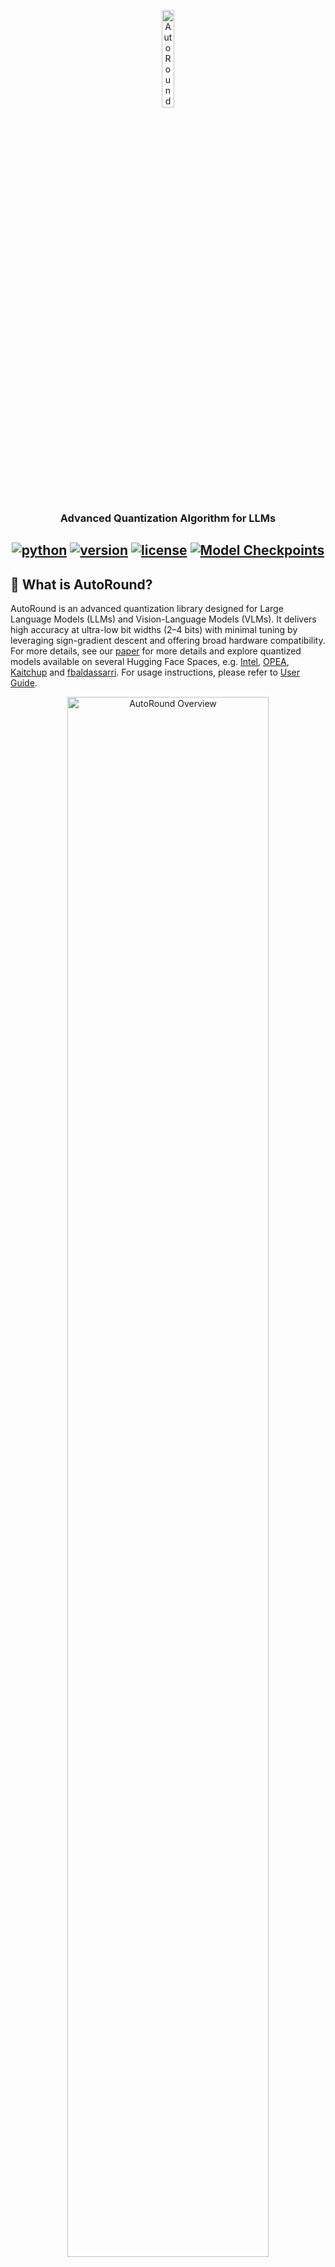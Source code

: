 <div align="center">



<p align="center">
  <img src="docs/imgs/AutoRound.png" alt="AutoRound Overview" width="20%">
</p>


<h3> Advanced Quantization Algorithm for LLMs</h3>

[![python](https://img.shields.io/badge/python-3.10%2B-blue)](https://github.com/intel/auto-round)
[![version](https://img.shields.io/badge/release-0.8.0-green)](https://github.com/intel/auto-round)
[![license](https://img.shields.io/badge/license-Apache%202-9C27B0)](https://github.com/intel/auto-round/blob/main/LICENSE)
<a href="https://huggingface.co/Intel">
<img alt="Model Checkpoints" src="https://img.shields.io/badge/%F0%9F%A4%97%20HF-Models-F57C00">
</a>
---
<div align="left">

## 🚀 What is AutoRound?

AutoRound is an advanced quantization library designed for Large Language Models (LLMs) and Vision-Language Models (VLMs). 
It delivers high accuracy at ultra-low bit widths (2–4 bits) with minimal tuning by leveraging sign-gradient descent and offering broad hardware compatibility. 
For more details, see our [paper](https://arxiv.org/pdf/2309.05516) for more details and explore quantized models available on several Hugging Face Spaces, e.g. [Intel](https://huggingface.co/Intel), [OPEA](https://huggingface.co/OPEA),  [Kaitchup](https://huggingface.co/kaitchup)
and [fbaldassarri](https://huggingface.co/fbaldassarri). For usage instructions, please refer to  [User Guide](./docs/step_by_step.md).

<p align="center">
  <img src="docs/imgs/autoround_overview.png" alt="AutoRound Overview" width="80%">
</p>


## 🆕 What's New
[2025/10] AutoRound has been integrated into **SGLang**. You can now run models in the AutoRound format directly using the latest SGLang later than v0.5.4.

[2025/10] We enhanced the RTN mode (--iters 0) to significantly reduce quantization cost compared to the default tuning mode. Check out [this doc](./docs/opt_rtn.md) for some accuracy results. If you don’t have sufficient resources, you can use this mode for 4-bit quantization.

[2025/10] We proposed a fast algorithm to generate **mixed bits/datatypes** schemes in minutes. Please
refer to the documentation for accuracy [results](./docs/auto_scheme_acc.md) and [this guide](https://github.com/intel/auto-round/blob/main/docs/step_by_step.md#autoscheme) for usage instructions.

[2025/09] AutoRound now includes experimental support for the **mxfp4 and nvfp4 dtypes**. For accuracy results, see the [documentation](./docs/mxnv_acc.md)
. We currently recommend exporting to the LLM-Compressor format.

[2025/08] AutoRound now provides experimental support for **an improved INT2 algorithm** via `--enable_alg_ext`. See this [documentation](./docs/alg_202508.md)
 for some accuracy results. 

[2025/07] AutoRound now offers experimental support for **GGUF** format, and recommends using optimized RTN mode (--iters 0) for
  all bits other than 3 bits. Example
  models: [Intel/Qwen3-235B-A22B-q2ks-mixed-AutoRound](https://huggingface.co/Intel/Qwen3-235B-A22B-q2ks-mixed-AutoRound)
  and [Intel/DeepSeek-R1-0528-q2ks-mixed-AutoRound](https://huggingface.co/Intel/DeepSeek-R1-0528-q2ks-mixed-AutoRound). **A more advanced algorithm** tailored for specific configurations may be available in
  v0.8.1.

[2025/05] AutoRound has been integrated into **vLLM**. You can now run models in the AutoRound format directly with
  vLLM versions later than v0.85.post1.

[2025/04] AutoRound has been integrated into **Transformers**. You can run models in the AutoRound format directly
  with Transformers versions later than 4.51.3.

[2025/03] The INT2-mixed **DeepSeek-R1** model (~200GB) retains 97.9% accuracy. Check
  out [OPEA/DeepSeek-R1-int2-mixed-sym-inc](https://huggingface.co/OPEA/DeepSeek-R1-int2-mixed-sym-inc).


## ✨ Key Features


✅ **Superior Accuracy**
Delivers strong performance even at 2–3 bits [example models](https://huggingface.co/collections/OPEA/2-3-bits-67a5f0bc6b49d73c01b4753b), with leading results at 4 bits [benchmark](https://huggingface.co/spaces/Intel/low_bit_open_llm_leaderboard).

✅ **Ecosystem Integration**
Seamlessly works with **Transformers, vLLM,** and more.

✅ **Multiple Formats Export**
Support **AutoRound, AutoAWQ, AutoGPTQ, and GGUF** for maximum compatibility. Details are shown in [export formats](https://github.com/intel/auto-round/blob/main/docs/step_by_step.md#supported-export-formats)

✅ **Affordable Quantization Cost**
Quantize 7B models in about 10 minutes on a single GPU. Details are shown in [quantization costs](https://github.com/intel/auto-round/blob/main/docs/step_by_step.md#quantization-costs)

✅ **Fast Mixed Bits/Dtypes Scheme Generation**
Automatically configure in minutes, with about 2X-4X the model’s BF16 VRAM size as overhead. Accuracy [results](./docs/auto_scheme_acc.md) and [user guide](https://github.com/intel/auto-round/blob/main/docs/step_by_step.md#autoscheme).

✅ **10+ VLMs Support**
Out-of-the-box quantization for 10+ vision-language models [example models](https://huggingface.co/collections/OPEA/vlms-autoround-675bc712fdd6a55ebaf11bfa), [support matrix](https://github.com/intel/auto-round/tree/main/auto_round/mllm#support-matrix)

✅ **Layerwise Mixed Bits Quantization**
Assign different bits per layer for fine-grained accuracy/performance trade-offs. Details are shown in [mixed bits quantization](https://github.com/intel/auto-round/blob/main/docs/step_by_step.md#mixed-bits-usage)

✅ **Optimized Round-to-Nearest Mode**
Use `--iters 0` for fast, calibration-free quantization with some accuracy drop for 4 bits. Details are shown in [opt_rtn mode](https://github.com/intel/auto-round/blob/main/docs/step_by_step.md#opt-rtn-mode)

✅ **Multiple Recipes**
Choose from `auto-round-best`, `auto-round`, and `auto-round-light` to suit your needs. Details are shown in [quantization recipes](https://github.com/intel/auto-round/blob/main/docs/step_by_step.md#recipe-recommendation)

✅ Advanced Utilities
Includes [multiple gpus quantization](https://github.com/intel/auto-round/blob/main/docs/step_by_step.md#devicemulti-gpu-setting-in-quantization), [multiple calibration datasets](https://github.com/intel/auto-round/blob/main/docs/step_by_step.md#default-dataset) and support for [10+ runtime backends](https://github.com/intel/auto-round/blob/main/docs/step_by_step.md#specify-inference-backend).

✅ Beyond weight only quantization. We are actively expanding support for additional datatypes such as **MXFP**, NVFP, W8A8, and more.


## Installation

### Install from pypi

```bash
# CPU/Intel GPU/CUDA
pip install auto-round

# HPU
pip install auto-round-lib
```

<details>
  <summary>Build from Source</summary>

  ```bash
  # CPU/Intel GPU/CUDA
  pip install .

  # HPU
  python setup.py install lib
  ```

</details>

## Model Quantization (CPU/Intel GPU/Gaudi/CUDA)

### CLI Usage
The full list of supported arguments is provided by calling `auto-round -h` on the terminal.

```bash
auto-round \
    --model Qwen/Qwen3-0.6B \
    --scheme "W4A16" \
    --format "auto_round" \
    --output_dir ./tmp_autoround
```

We offer another two recipes, `auto-round-best` and `auto-round-light`, designed for optimal accuracy and improved speed, respectively. Details are as follows.
<details>
  <summary>Other Recipes</summary>

  ```bash
# Best accuracy, 3X slower, low_gpu_mem_usage could save ~20G but ~30% slower
auto-round-best \
    --model Qwen/Qwen3-0.6B \
    --scheme "W4A16" \
    --low_gpu_mem_usage 
  ```

  ```bash
# 2-3X speedup, slight accuracy drop at W4 and larger accuracy drop at W2
auto-round-light \
    --model Qwen/Qwen3-0.6B \
    --scheme "W4A16" 

  ```

  <!-- ```bash
auto-round-fast \
# Fast and low memory, 2-3X speedup, slight accuracy drop at W4G128
    --model Qwen/Qwen3-0.6B \
    --bits 4 \
    --group_size 128 \
  ``` -->

</details>

In conclusion, we recommend using **auto-round for W4A16 and auto-round-best with `enable_alg_ext` for W2A16**. However, you may adjust the
configuration to suit your specific requirements and available resources.

### API Usage

```python
from auto_round import AutoRound

# Load a model (supports FP8/BF16/FP16/FP32)
model_name_or_path = "Qwen/Qwen3-0.6B"

# Available schemes: "W2A16", "W3A16", "W4A16", "W8A16", "NVFP4", "MXFP4" (no real kernels), "GGUF:Q4_K_M", etc.
ar = AutoRound(model_name_or_path, scheme="W4A16")

# Highest accuracy (4–5× slower).
# `low_gpu_mem_usage=True` saves ~20GB VRAM but runs ~30% slower.
# ar = AutoRound(model_name_or_path, nsamples=512, iters=1000, low_gpu_mem_usage=True)

# Faster quantization (2–3× speedup) with slight accuracy drop at W4G128.
# ar = AutoRound(model_name_or_path, nsamples=128, iters=50, lr=5e-3)

# Supported formats: "auto_round" (default), "auto_gptq", "auto_awq", "llm_compressor", "gguf:q4_k_m", etc.
ar.quantize_and_save(output_dir="./tmp_autoround", format="auto_round")
```

### AutoScheme Usage 

~~~python
from auto_round import AutoRound, AutoScheme

model_name = "Qwen/Qwen3-8B"
avg_bits = 3.0
scheme = AutoScheme(avg_bits=avg_bits, options=("GGUF:Q2_K_S", "GGUF:Q4_K_S"), ignore_scale_zp_bits=True)
layer_config = {"lm_head": "GGUF:Q6_K"}

# Change iters to 200 for non-GGUF schemes
ar = AutoRound(model=model_name, scheme=scheme, layer_config=layer_config, iters=0)
ar.quantize_and_save()
~~~

<details>
<summary>Important Hyperparameters</summary>

##### Quantization Scheme & Configuration
- **`scheme` (str|dict|AutoScheme)**: The predefined quantization keys, e.g. `W4A16`, `MXFP4`, `NVFP4`, `GGUF:Q4_K_M`.
- **`bits` (int)**: Number of bits for quantization (default is `None`). If not None, it will override the scheme setting.
- **`group_size` (int)**: Size of the quantization group (default is `None`). If not None, it will override the scheme setting.
- **`sym` (bool)**: Whether to use symmetric quantization (default is `None`). If not None, it will override the scheme setting.
- **`layer_config` (dict)**: Configuration for weight quantization (default is `None`), mainly for mixed schemes.


##### Algorithm Settings
- **`enable_alg_ext` (bool)**: Enable algorithm variants for specific schemes (e.g., MXFP4/W2A16) that could bring notable improvements. Default is `False`.
- **`disable_opt_rtn` (bool)**: Use pure RTN mode for specific schemes (e.g., GGUF and WOQ). Default is `False` (improved RTN enabled).

##### Tuning Process Parameters
- **`iters` (int)**: Number of tuning iterations (default is `200`). Common values: 0 (RTN mode), 50 (with lr=5e-3 recommended), 1000. Higher values increase accuracy but slow down tuning.
- **`lr` (float)**: The learning rate for rounding value (default is `None`). When None, it will be set to `1.0/iters` automatically.
- **`batch_size` (int)**: Batch size for training (default is `8`). 4 is also commonly used.

##### Calibration Dataset
- **`dataset` (str|list|tuple|torch.utils.data.DataLoader)**: The dataset for tuning (default is `"NeelNanda/pile-10k"`). Supports local JSON files and dataset combinations, e.g. `"./tmp.json,NeelNanda/pile-10k:train,mbpp:train+validation+test"`.
- **`nsamples` (int)**: Number of samples for tuning (default is `128`).
- **`seqlen` (int)**: Data length of the sequence for tuning (default is `2048`).


##### Device/Speed Configuration
- **enable_torch_compile (bool)**: If no exception is raised, typically we recommend setting it to True for faster quantization with lower resource.
- **`low_gpu_mem_usage` (bool)**: Whether to offload intermediate features to CPU at the cost of ~20% more tuning time (default is `False`).
- **`device_map` (str|dict|int)**: The device to be used for tuning, e.g., `"cpu"`, `"cuda"`, `"0,1,2"` (default is `'0'`).

</details>

### API Usage for VLMs

If you encounter issues during quantization, try setting iters=0 (to enable RTN) and use group_size=32 for better
results.


<details>
  <summary>Click to expand</summary>

**This feature is experimental and may be subject to changes**.

By default, AutoRoundMLLM only quantize the text module of VLMs and uses `NeelNanda/pile-10k` for calibration. To
quantize the entire model, you can enable `quant_nontext_module` by setting it to True, though support for this feature
is limited. For more information, please refer to the AutoRoundMLLM [readme](./auto_round/mllm/README.md).

```python
from auto_round import AutoRoundMLLM

# Load the model
model_name_or_path = "Qwen/Qwen2.5-VL-7B-Instruct"
# Quantize the model
ar = AutoRoundMLLM(model_name_or_path, scheme="W4A16")
output_dir = "./tmp_autoround"
ar.quantize_and_save(output_dir)
```

</details>



## Model Inference

### vLLM (CPU/Intel GPU/CUDA)
```python
from vllm import LLM, SamplingParams

prompts = [
    "Hello, my name is",
]
sampling_params = SamplingParams(temperature=0.6, top_p=0.95)
model_name = "Intel/DeepSeek-R1-0528-Qwen3-8B-int4-AutoRound"
llm = LLM(model=model_name)

outputs = llm.generate(prompts, sampling_params)

for output in outputs:
    prompt = output.prompt
    generated_text = output.outputs[0].text
    print(f"Prompt: {prompt!r}, Generated text: {generated_text!r}")
```


### SGLang (Intel GPU/CUDA)
Please note that support for the MoE models and visual language models is currently limited.

```python
import sglang as sgl

llm = sgl.Engine(model_path="Intel/DeepSeek-R1-0528-Qwen3-8B-int4-AutoRound")
prompts = [
    "Hello, my name is",
]
sampling_params = {"temperature": 0.6, "top_p": 0.95}

outputs = llm.generate(prompts, sampling_params)
for prompt, output in zip(prompts, outputs):
    print(f"Prompt: {prompt}\nGenerated text: {output['text']}")
```


### Transformers (CPU/Intel GPU/Gaudi/CUDA)


AutoRound support 10+ backends and automatically selects the best available backend based on the installed libraries and prompts the user to
install additional libraries when a better backend is found.

**Please avoid manually moving the quantized model to a different device** (e.g., model.to('cpu')) during inference, as
this may cause unexpected exceptions.

The support for Gaudi device is limited.
```python
from transformers import AutoModelForCausalLM, AutoTokenizer

model_name = "Intel/DeepSeek-R1-0528-Qwen3-8B-int4-AutoRound"
model = AutoModelForCausalLM.from_pretrained(model_name, device_map="auto", torch_dtype="auto")
tokenizer = AutoTokenizer.from_pretrained(model_name)
text = "There is a girl who likes adventure,"
inputs = tokenizer(text, return_tensors="pt").to(model.device)
print(tokenizer.decode(model.generate(**inputs, max_new_tokens=50)[0]))
```
## Acknowledgement
Special thanks to open-source low precision libraries such as AutoGPTQ, AutoAWQ, GPTQModel, Triton, Marlin, and ExLLaMAV2 for providing low-precision CUDA kernels, which are leveraged in AutoRound.

## 🌟 Support Us
If you find AutoRound helpful, please ⭐ star the repo and share it with your community!







